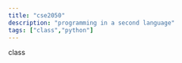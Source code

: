 ```yaml
---
title: "cse2050"
description: "programming in a second language"
tags: ["class","python"]
---
```

class